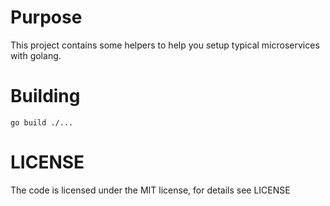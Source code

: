 Purpose
=======

This project contains some helpers to help you setup typical microservices with golang.


Building
========

```
go build ./...
```


LICENSE
=======

The code is licensed under the MIT license, for details see LICENSE